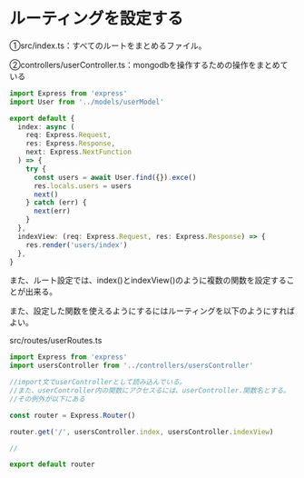 # ルーティングを設定する


➀src/index.ts：すべてのルートをまとめるファイル。


➁controllers/userController.ts：mongodbを操作するための操作をまとめている


```ts
import Express from 'express'
import User from '../models/userModel'

export default {
  index: async (
    req: Express.Request,
    res: Express.Response,
    next: Express.NextFunction
  ) => {
    try {
      const users = await User.find({}).exce()
      res.locals.users = users
      next()
    } catch (err) {
      next(err)
    }
  },
  indexView: (req: Express.Request, res: Express.Response) => {
    res.render('users/index')
  },
}
```

また、ルート設定では、index()とindexView()のように複数の関数を設定することが出来る。


また、設定した関数を使えるようにするにはルーティングを以下のようにすればよい。

src/routes/userRoutes.ts


```ts
import Express from 'express' 
import usersController from '../controllers/usersController'

//import文でuserControllerとして読み込んでいる。
//また、userController内の関数にアクセスるには、userController.関数名とする。
//その例外が以下にある

const router = Express.Router()

router.get('/', usersController.index, usersController.indexView)

//

export default router
```
